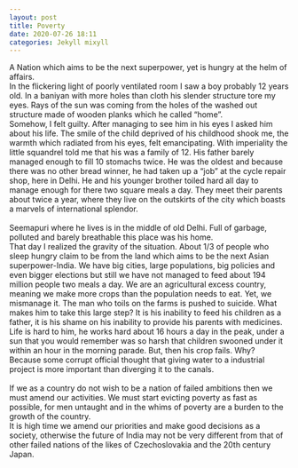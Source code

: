 ```yaml
---
layout: post
title: Poverty
date: 2020-07-26 18:11
categories: Jekyll mixyll
---
```


A Nation which aims to be the next superpower, yet is hungry at the helm of affairs.
<br>
In the flickering light of poorly ventilated room I saw a boy probably 12 years old. In a baniyan with more holes than cloth his slender structure tore my eyes. Rays of the sun was coming from the holes of the washed out structure made of wooden planks which he called “home”.
<br>
Somehow, I felt guilty. After managing to see him in his eyes I asked him about his life. The smile of the child deprived of his childhood shook me, the warmth which radiated from his eyes, felt emancipating. With imperiality the little squandrel told me that his was a family of 12. His father barely managed enough to fill 10 stomachs twice. He was the oldest and because there was no other bread winner, he had taken up a “job” at the cycle repair shop, here in Delhi. He and his younger brother toiled hard all day to manage enough for there two square meals a day. They meet their parents about twice a year, where they live on the outskirts of the city which boasts a marvels of international splendor.
<br><br>
Seemapuri where he lives is in the middle of old Delhi. Full of garbage, polluted and barely breathable this place was his home.
<br>
That day I realized the gravity of the situation. About 1/3 of people who sleep hungry claim to be from the land which aims to be the next Asian superpower-India. We have big cities, large populations, big policies and even bigger elections but still we have not managed to feed about 194 million people two meals a day. We are an agricultural excess country, meaning we make more crops than the population needs to eat. Yet, we mismanage it. The man who toils on the farms is pushed to suicide. What makes him to take this large step? It is his inability to feed his children as a father, it is his shame on his inability to provide his parents with medicines. Life is hard to him, he works hard about 16 hours a day in the peak, under a sun that you would remember was so harsh that children swooned under it within an hour in the morning parade. But, then his crop fails. Why? Because some corrupt official thought that giving water to a industrial project is more important than diverging it to the canals.
<br><br>
If we as a country do not wish to be a nation of failed ambitions then we must amend our activities. We must start evicting poverty as fast as possible, for men untaught and in the whims of poverty are a burden to the growth of the country.
<br>
It is high time we amend our priorities and make good decisions as a society, otherwise the future of India may not be very different from that of other failed nations of the likes of Czechoslovakia and the 20th century Japan.
